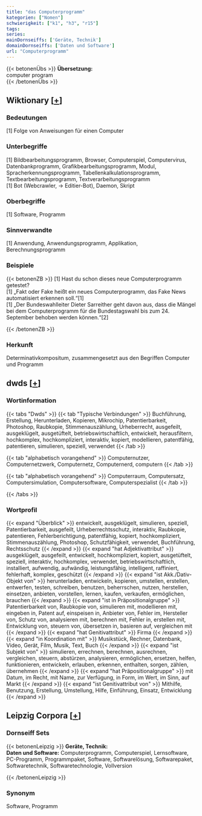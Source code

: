 ```yaml
---
title: "das Computerprogramm"
kategorien: ["Nomen"]
schwierigkeit: ["k1", "h3", "r15"]
tags:
series:
mainDornseiffs: ['Geräte, Technik']
domainDornseiffs: ['Daten und Software']
url: "Computerprogramm"
---
```


{{< betonenÜbs >}}
**Übersetzung:**  
computer program  
{{< /betonenÜbs >}}

## Wiktionary [[+](https://de.wiktionary.org/wiki/Computerprogramm)]

### Bedeutungen
[1] Folge von Anweisungen für einen Computer  

### Unterbegriffe
[1] Bildbearbeitungsprogramm, Browser, Computerspiel, Computervirus, Datenbankprogramm, Grafikbearbeitungsprogramm, Modul, Spracherkennungsprogramm, Tabellenkalkulationsprogramm, Textbearbeitungsprogramm, Textverarbeitungsprogramm  
[1] Bot (Webcrawler, → Editier-Bot), Daemon, Skript  

### Oberbegriffe
[1] Software, Programm  

### Sinnverwandte
[1] Anwendung, Anwendungsprogramm, Applikation, Berechnungsprogramm  

### Beispiele
{{< betonenZB >}}
[1] Hast du schon dieses neue Computerprogramm getestet?  
[1] „Fakt oder Fake heißt ein neues Computerprogramm, das Fake News automatisiert erkennen soll.“[1]  
[1] „Der Bundeswahlleiter Dieter Sarreither geht davon aus, dass die Mängel bei dem Computerprogramm für die Bundestagswahl bis zum 24. September behoben werden können.“[2]  

{{< /betonenZB >}}
### Herkunft
Determinativkompositum, zusammengesetzt aus den Begriffen Computer und Programm  



## dwds [[+](https://www.dwds.de/wb/Computerprogramm)]

### Wortinformation
{{< tabs "Dwds" >}}
{{< tab "Typische Verbindungen" >}}
Buchführung, Erstellung, Herunterladen, Kopieren, Mikrochip, Patentierbarkeit, Photoshop, Raubkopie, Stimmenauszählung, Urheberrecht, ausgefeilt, ausgeklügelt, ausgetüftelt, betriebswirtschaftlich, entwickelt, herausfiltern, hochkomplex, hochkompliziert, interaktiv, kopiert, modellieren, patentfähig, patentieren, simulieren, speziell, verwendet
{{< /tab >}}

{{< tab "alphabetisch vorangehend" >}}
Computernutzer, Computernetzwerk, Computernetz, Computernerd, computern
{{< /tab >}}

{{< tab "alphabetisch vorangehend" >}}
Computerraum, Computersatz, Computersimulation, Computersoftware, Computerspezialist
{{< /tab >}}

{{< /tabs >}}

### Wortprofil
{{< expand "Überblick" >}} entwickelt, ausgeklügelt, simulieren, speziell, Patentierbarkeit, ausgefeilt, Urheberrechtsschutz, interaktiv, Raubkopie, patentieren, Fehlerberichtigung, patentfähig, kopiert, hochkompliziert, Stimmenauszählung, Photoshop, Schutzfähigkeit, verwendet, Buchführung, Rechtsschutz {{< /expand >}}
{{< expand "hat Adjektivattribut" >}} ausgeklügelt, ausgefeilt, entwickelt, hochkompliziert, kopiert, ausgetüftelt, speziell, interaktiv, hochkomplex, verwendet, betriebswirtschaftlich, installiert, aufwendig, aufwändig, leistungsfähig, intelligent, raffiniert, fehlerhaft, komplex, geschützt {{< /expand >}}
{{< expand "ist Akk./Dativ-Objekt von" >}} herunterladen, entwickeln, kopieren, umstellen, erstellen, entwerfen, testen, schreiben, benutzen, beherrschen, nutzen, herstellen, einsetzen, anbieten, vorstellen, lernen, kaufen, verkaufen, ermöglichen, brauchen {{< /expand >}}
{{< expand "ist in Präpositionalgruppe" >}} Patentierbarkeit von, Raubkopie von, simulieren mit, modellieren mit, eingeben in, Patent auf, einspeisen in, Anbieter von, Fehler im, Hersteller von, Schutz von, analysieren mit, berechnen mit, Fehler in, erstellen mit, Entwicklung von, steuern von, übersetzen in, basieren auf, vergleichen mit {{< /expand >}}
{{< expand "hat Genitivattribut" >}} Firma {{< /expand >}}
{{< expand "in Koordination mit" >}} Musikstück, Rechner, Datenbank, Video, Gerät, Film, Musik, Text, Buch {{< /expand >}}
{{< expand "ist Subjekt von" >}} simulieren, errechnen, berechnen, ausrechnen, vergleichen, steuern, abstürzen, analysieren, ermöglichen, ersetzen, helfen, funktionieren, entwickeln, erlauben, erkennen, enthalten, sorgen, zählen, übernehmen {{< /expand >}}
{{< expand "hat Präpositionalgruppe" >}} mit Datum, im Recht, mit Name, zur Verfügung, in Form, im Wert, im Sinn, auf Markt {{< /expand >}}
{{< expand "ist Genitivattribut von" >}} Mithilfe, Benutzung, Erstellung, Umstellung, Hilfe, Einführung, Einsatz, Entwicklung {{< /expand >}}

## Leipzig Corpora [[+](https://corpora.uni-leipzig.de/en/res?word=Computerprogramm&corpusId=deu_newscrawl-public_2018)]

### Dornseiff Sets
{{< betonenLeipzig >}}
**Geräte, Technik:**  
**Daten und Software:** Computerprogramm, Computerspiel, Lernsoftware, PC-Programm, Programmpaket, Software, Softwarelösung, Softwarepaket, Softwaretechnik, Softwaretechnologie, Vollversion  

{{< /betonenLeipzig >}}

### Synonym
Software, Programm

